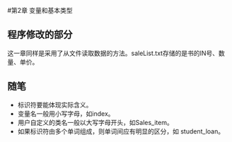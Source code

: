 #第2章 变量和基本类型

## 程序修改的部分

这一章同样是采用了从文件读取数据的方法。saleList.txt存储的是书的IN号、数量、单价。

## 随笔

* 标识符要能体现实际含义。
* 变量名一般用小写字母，如index。
* 用户自定义的类名一般以大写字母开头，如Sales_item。
* 如果标识符由多个单词组成，则单词间应有明显的区分，如 student_loan。